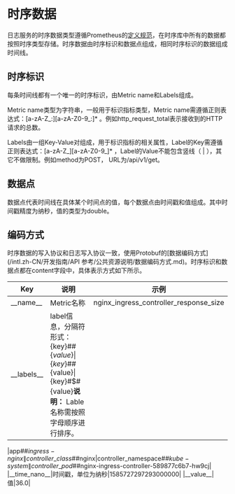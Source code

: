 # 时序数据

日志服务的时序数据类型遵循Prometheus的[定义规范](https://prometheus.io/docs/concepts/data_model/)，在时序库中所有的数据都按照时序类型存储。时序数据由时序标识和数据点组成，相同时序标识的数据组成时间线。

## 时序标识

每条时间线都有一个唯一的时序标识，由Metric name和Labels组成。

Metric name类型为字符串，一般用于标识指标类型，Metric name需遵循正则表达式：\[a-zA-Z\_:\]\[a-zA-Z0-9\_:\]\* 。例如http\_request\_total表示接收到的HTTP请求的总数。

Labels由一组Key-Value对组成，用于标识指标的相关属性，Label的Key需遵循正则表达式：\[a-zA-Z\_\]\[a-zA-Z0-9\_\]\* ，Label的Value不能包含竖线（ \| ），其它不做限制。例如method为POST， URL为/api/v1/get。

## 数据点

数据点代表时间线在具体某个时间点的值，每个数据点由时间戳和值组成。其中时间戳精度为纳秒，值的类型为double。

## 编码方式

时序数据的写入协议和日志写入协议一致，使用Protobuf的[数据编码方式](/intl.zh-CN/开发指南/API 参考/公共资源说明/数据编码方式.md)。时序标识和数据点都在content字段中，具体表示方式如下所示。

|Key|说明|示例|
|---|--|--|
|\_\_name\_\_|Metric名称|nginx\_ingress\_controller\_response\_size|
|\_\_labels\_\_|label信息，分隔符形式：\{key\}\#$\#\{value\}\|\{key\}\#$\#\{value\}\|\{key\}\#$\#\{value\}**说明：** Lable名称需按照字母顺序进行排序。

|app\#$\#ingress-nginx\|controller\_class\#$\#nginx\|controller\_namespace\#$\#kube-system\|controller\_pod\#$\#nginx-ingress-controller-589877c6b7-hw9cj|
|\_\_time\_nano\_\_|时间戳，单位为纳秒|1585727297293000000|
|\_\_value\_\_|值|36.0|

